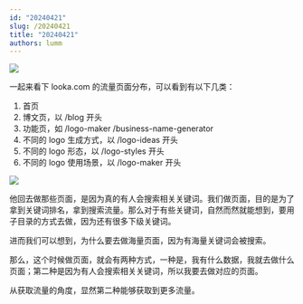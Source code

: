 ```yaml
---
id: "20240421"
slug: /20240421
title: "20240421"
authors: lumm
---
```

![](https://images.lummstudio.com/images/2024/08/miniclass/20240421-01.jpg)

一起来看下 looka.com 的流量页面分布，可以看到有以下几类：
1. 首页
2. 博文页，以 /blog 开头
3. 功能页，如 /logo-maker /business-name-generator
4. 不同的 logo 生成方式，以 /logo-ideas 开头
5. 不同的 logo 形态，以 /logo-styles 开头
6. 不同的 logo 使用场景，以 /logo-maker 开头

![](https://images.lummstudio.com/images/2024/08/miniclass/20240421-02.jpg)

他回去做那些页面，是因为真的有人会搜索相关关键词。我们做页面，目的是为了拿到关键词排名，拿到搜索流量。那么对于有些关键词，自然而然就能想到，要用子目录的方式去做，因为还有很多下级关键词。

进而我们可以想到，为什么要去做海量页面，因为有海量关键词会被搜索。

那么，这个时候做页面，就会有两种方式，一种是，我有什么数据，我就去做什么页面；第二种是因为有人会搜索相关关键词，所以我要去做对应的页面。

从获取流量的角度，显然第二种能够获取到更多流量。

